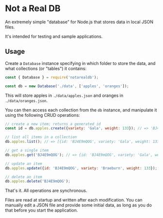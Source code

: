 # Not a Real DB

An extremely simple "database" for Node.js that stores data in local JSON files.

It's intended for testing and sample applications.

## Usage

Create a `Database` instance specifying in which folder to store the data, and what collections (or "tables") it contains:

```js
const { Database } = require('notarealdb');

const db = new Database('./data', ['apples', 'oranges']);
```

This will store apples in `./data/apples.json` and oranges in `./data/oranges.json`.

You can then access each collection from the `db` instance, and manipulate it using the following CRUD operations:

```js
// create a new item; returns a generated id
const id = db.apples.create({variety: 'Gala', weight: 133}); // => 'BJ4E9mQOG'

// list all items in a collection
db.apples.list(); // => [{id: 'BJ4E9mQOG', variety: 'Gala', weight: 133}]

// get a single item
db.apples.get('BJ4E9mQOG'); // => {id: 'BJ4E9mQOG', variety: 'Gala', weight: 133}

// update an item
db.apples.update({id: 'BJ4E9mQOG', variety: 'Braeburn', weight: 133});

// delete an item
db.apples.delete('BJ4E9mQOG');
```

That's it. All operations are synchronous.

Files are read at startup and written after each modification. You can manually edit a JSON file and provide some initial data, as long as you do that before you start the application.
